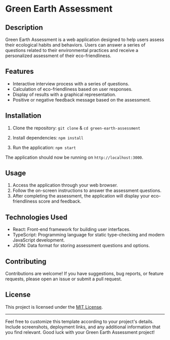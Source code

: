 # Green Earth Assessment

## Description

Green Earth Assessment is a web application designed to help users assess their ecological habits and behaviors. Users can answer a series of questions related to their environmental practices and receive a personalized assessment of their eco-friendliness.

## Features

-   Interactive interview process with a series of questions.
-   Calculation of eco-friendliness based on user responses.
-   Display of results with a graphical representation.
-   Positive or negative feedback message based on the assessment.

## Installation

1. Clone the repository: `git clone` & `cd green-earth-assessment`

2. Install dependencies: `npm install`

3. Run the application: `npm start`

The application should now be running on `http://localhost:3000`.

## Usage

1. Access the application through your web browser.
2. Follow the on-screen instructions to answer the assessment questions.
3. After completing the assessment, the application will display your eco-friendliness score and feedback.

## Technologies Used

-   React: Front-end framework for building user interfaces.
-   TypeScript: Programming language for static type-checking and modern JavaScript development.
-   JSON: Data format for storing assessment questions and options.

## Contributing

Contributions are welcome! If you have suggestions, bug reports, or feature requests, please open an issue or submit a pull request.

## License

This project is licensed under the [MIT License](LICENSE).

---

Feel free to customize this template according to your project's details. Include screenshots, deployment links, and any additional information that you find relevant. Good luck with your Green Earth Assessment project!
